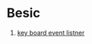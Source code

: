 # Besic
1. [key board event listner](https://smulla786.github.io/WebAssignment-1/4-Advance-JS/403-event-listeners/AdvanceJS-403-01/)
